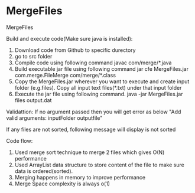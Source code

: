 # MergeFiles
MergeFiles

Build and execute code(Make sure java is installed):
1. Download code from Github to specific durectory
2. go to src folder
3. Compile code using following command
javac com/merge/*.java
4. Build executable jar file using following command 
jar cfe MergeFiles.jar com.merge.FileMerge com/merge/*.class
5. Copy the MergeFiles.jar wherever you want to execute and create input folder (e.g.files). Copy all input text files(*.txt) under that input folder
6. Execute the jar file using following command.
java -jar MergeFiles.jar files output.dat

Validattion:
If no argument passed then you will get error as below
"Add valid arguments: inputFolder outputfile"

If any files are not sorted, following message will display
<Filename> is not sorted

Code flow:
1. Used merge sort technique to merge 2 files which gives O(N) performance
2. Used ArrayList data structure to store content of the file to make sure data is ordered(sorted). 
3. Merging happens in memory to improve performance
4. Merge Space complexity is always o(1)





